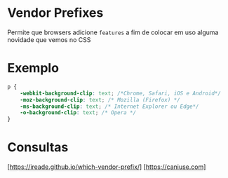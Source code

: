 # Vendor Prefixes

Permite que browsers adicione `features`
a fim de colocar em uso alguma novidade que vemos no CSS

# Exemplo

```css
p {
	-webkit-background-clip: text; /*Chrome, Safari, iOS e Android*/
	-moz-background-clip: text; /* Mozilla (Firefox) */
	-ms-background-clip: text; /* Internet Explorer ou Edge*/
	-o-background-clip: text; /* Opera */
}
```

# Consultas

[https://ireade.github.io/which-vendor-prefix/]
[https://caniuse.com]